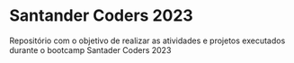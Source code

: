 # Santander Coders 2023

<p>Repositório com o objetivo de realizar as atividades e projetos executados durante o bootcamp Santader Coders 2023</p>
